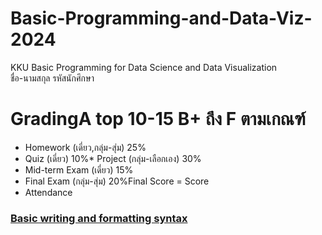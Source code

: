 # Basic-Programming-and-Data-Viz-2024
KKU Basic Programming for Data Science and Data Visualization<br />
ชื่อ-นามสกุล รหัสนักศึกษา
# GradingA top 10-15 B+ ถึง F ตามเกณฑ์<br />
* Homework (เดี่ยว,กลุ่ม-สุ่ม) 25%
* Quiz (เดี่ยว) 10%* Project (กลุ่ม-เลือกเอง) 30%
* Mid-term Exam (เดี่ยว) 15%
* Final Exam (กลุ่ม-สุ่ม) 20%Final Score = Score 
* Attendance
### [Basic writing and formatting syntax](https://pages.github.com/](https://docs.github.com/en/get-started/writing-on-github/getting-started-with-writing-and-formatting-on-github/basic-writing-and-formatting-syntax))
